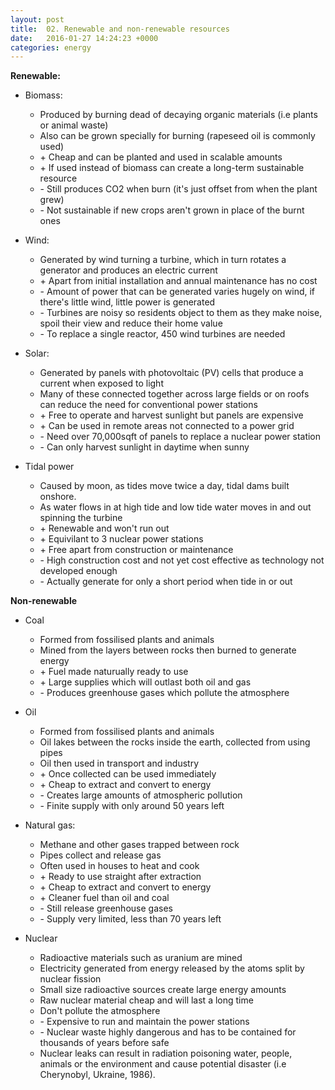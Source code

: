 ```yaml
---
layout: post
title:  02. Renewable and non-renewable resources
date:   2016-01-27 14:24:23 +0000
categories: energy
---
```


**Renewable:**

* Biomass:
	* Produced by burning dead of decaying organic materials (i.e plants or animal waste)
	* Also can be grown specially for burning (rapeseed oil is commonly used)
	* \+ Cheap and can be planted and used in scalable amounts
	* \+ If used instead of biomass can create a long-term sustainable resource
	* \- Still produces CO2 when burn (it's just offset from when the plant grew)
	* \- Not sustainable if new crops aren't grown in place of the burnt ones

* Wind:
	* Generated by wind turning a turbine, which in turn rotates a generator and produces an electric current
	* \+ Apart from initial installation and annual maintenance has no cost
	* \- Amount of power that can be generated varies hugely on wind, if there's little wind, little power is generated
	* \- Turbines are noisy so residents object to them as they make noise, spoil their view and reduce their home value
	* \- To replace a single reactor, 450 wind turbines are needed

* Solar:
	* Generated by panels with photovoltaic (PV) cells that produce a current when exposed to light 
	* Many of these connected together across large fields or on roofs can reduce the need for conventional power stations
	* \+ Free to operate and harvest sunlight but panels are expensive
	* \+ Can be used in remote areas not connected to a power grid
	* \- Need over 70,000sqft of panels to replace a nuclear power station
	* \- Can only harvest sunlight in daytime when sunny

* Tidal power
	* Caused by moon, as tides move twice a day, tidal dams built onshore. 
	* As water flows in at high tide and low tide water moves in and out spinning the turbine
	* \+ Renewable and won't run out
	* \+ Equivilant to 3 nuclear power stations
	* \+ Free apart from construction or maintenance
	* \- High construction cost and not yet cost effective as technology not developed enough
	* \- Actually generate for only a short period when tide in or out  

**Non-renewable**

* Coal
	* Formed from fossilised plants and animals
	* Mined from the layers between rocks then burned to generate energy
	* \+ Fuel made naturually ready to use
	* \+ Large supplies which will outlast both oil and gas
	* \- Produces greenhouse gases which pollute the atmosphere

* Oil
	* Formed from fossilised plants and animals 
	* Oil lakes between the rocks inside the earth, collected from using pipes
	* Oil then used in transport and industry 
	* \+ Once collected can be used immediately
	* \+ Cheap to extract and convert to energy
	* \- Creates large amounts of atmospheric pollution
	* \- Finite supply with only around 50 years left

* Natural gas:
	* Methane and other gases trapped between rock
	* Pipes collect and release gas
	* Often used in houses to heat and cook
	* \+ Ready to use straight after extraction
	* \+ Cheap to extract and convert to energy
	* \+ Cleaner fuel than oil and coal
	* \- Still release greenhouse gases
	* \- Supply very limited, less than 70 years left

* Nuclear
	* Radioactive materials such as uranium are mined
	* Electricity generated from energy released by the atoms split by nuclear fission
	* Small size radioactive sources create large energy amounts
	* Raw nuclear material cheap and will last a long time
	* Don't pollute the atmosphere
	* \- Expensive to run and maintain the power stations
	* \- Nuclear waste highly dangerous and has to be contained for thousands of years before safe
	* Nuclear leaks can result in radiation poisoning water, people, animals or the environment and cause potential disaster (i.e Cherynobyl, Ukraine, 1986). 